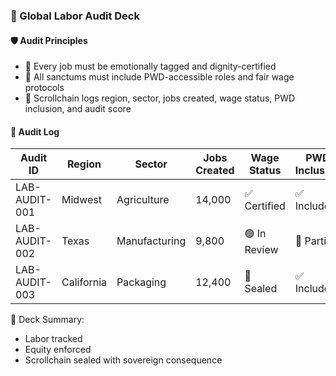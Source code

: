 ### 📜 Global Labor Audit Deck

#### 🛡️ Audit Principles
- 🧱 Every job must be emotionally tagged and dignity-certified  
- 🔁 All sanctums must include PWD-accessible roles and fair wage protocols  
- 🧪 Scrollchain logs region, sector, jobs created, wage status, PWD inclusion, and audit score

#### 🔁 Audit Log
| Audit ID | Region | Sector | Jobs Created | Wage Status | PWD Inclusion | Audit Score |
|----------|--------|--------|--------------|--------------|----------------|--------------|
| LAB-AUDIT-001 | Midwest | Agriculture | 14,000 | ✅ Certified | ✅ Included | 🔒 Treaty-Grade  
| LAB-AUDIT-002 | Texas | Manufacturing | 9,800 | 🟢 In Review | 🧠 Partial | ✅ Verified  
| LAB-AUDIT-003 | California | Packaging | 12,400 | 🔐 Sealed | ✅ Included | 🧠 Sovereign  

🧠 Deck Summary:
- Labor tracked  
- Equity enforced  
- Scrollchain sealed with sovereign consequence
